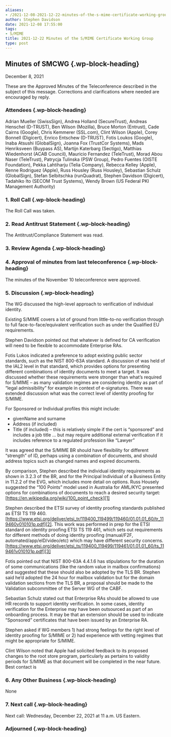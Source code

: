 ```yaml
---
aliases:
- /2021-12-08-2021-12-22-minutes-of-the-s-mime-certificate-working-group/
author: Stephen Davidson
date: 2021-12-08 17:55:00
tags:
- S/MIME
title: 2021-12-22 Minutes of the S/MIME Certificate Working Group
type: post
---
```


## Minutes of SMCWG {.wp-block-heading}

December 8, 2021

These are the Approved Minutes of the Teleconference described in the subject of this message. Corrections and clarifications where needed are encouraged by reply.

### Attendees {.wp-block-heading}

Adrian Mueller (SwissSign), Andrea Holland (SecureTrust), Andreas Henschel (D-TRUST), Ben Wilson (Mozilla), Bruce Morton (Entrust), Cade Cairns (Google), Chris Kemmerer (SSL.com), Clint Wilson (Apple), Corey Bonnell (Digicert), Enrico Entschew (D-TRUST), Fotis Loukos (Google), Inaba Atsushi (GlobalSign), Joanna Fox (TrustCor Systems), Mads Henriksveen (Buypass AS), Martijn Katerbarg (Sectigo), Matthias Wiedenhorst (ACAB Council), Mauricio Fernandez (TeleTrust), Morad Abou Naser (TeleTrust), Patrycja Tulinska (PSW Group), Pedro Fuentes (OISTE Foundation), Pekka Lahtiharju (Telia Company), Rebecca Kelley (Apple), Renne Rodriguez (Apple), Russ Housley (Russ Housley), Sebastian Schulz (GlobalSign), Stefan Selbitschka (runQuadrat), Stephen Davidson (Digicert), Tadahiko Ito (SECOM Trust Systems), Wendy Brown (US Federal PKI Management Authority)

### 1. Roll Call {.wp-block-heading}

The Roll Call was taken.

### 2. Read Antitrust Statement {.wp-block-heading}

The Antitrust/Compliance Statement was read.

### 3. Review Agenda {.wp-block-heading}

### 4. Approval of minutes from last teleconference {.wp-block-heading}

The minutes of the November 10 teleconference were approved.

### 5. Discussion {.wp-block-heading}

The WG discussed the high-level approach to verification of individual identity.

Existing S/MIME covers a lot of ground from little-to-no verification through to full face-to-face/equivalent verification such as under the Qualified EU requirements.

Stephen Davidson pointed out that whatever is defined for CA verification will need to be flexible to accommodate Enterprise RAs.

Fotis Lukos indicated a preference to adopt existing public sector standards, such as the NIST 800-63A standard. A discussion of was held of the IAL2 level in that standard, which provides options for presenting different combinations of identity documents to meet a target. It was discussed whether these requirements were stronger than what’s required for S/MIME – as many validation regimes are considering identity as part of “legal admissibility” for example in context of e-signatures. There was extended discussion what was the correct level of identity proofing for S/MIME.

For Sponsored or Individual profiles this might include:

- givenName and surname
- Address (if included)
- Title (if included) – this is relatively simple if the cert is “sponsored” and includes a job title … but may require additional external verification if it includes reference to a regulated profession like “Lawyer”

It was agreed that the S/MIME BR should have flexibility for different “strength” of ID, perhaps using a combination of documents, and should address topics such as changed names and expired documents.

By comparison, Stephen described the individual identity requirements as shown in 3.2.3 of the BR, and for the Principal Individual of a Business Entity in 11.2.2 of the EVG, which includes more detail on options. Russ Housely suggested the “100 Points” model used in Australia for AML/KYC presented options for combinations of documents to reach a desired security target: [https://en.wikipedia.org/wiki/100_point_check][1]

Stephen described the ETSI survey of identity proofing standards published as ETSI TS 119 460. [https://www.etsi.org/deliver/etsi_tr/119400_119499/119460/01.01.01_60/tr_119460v010101p.pdf][2]. This work was performed in prep for the ETSI standard on identity proofing ETSI TS 119 461, which sets out requirements for different methods of doing identity proofing (manual/F2F, automated/app/eID/video/etc) which may have different security concerns. [https://www.etsi.org/deliver/etsi_ts/119400_119499/119461/01.01.01_60/ts_119461v010101p.pdf][3]

Fotis pointed out that NIST 800-63A 4.4.1.6 has stipulations for the duration of some communications (like the random value in mailbox confirmations) and suggested that these should also be adopted by the TLS BR. Stephen said he’d adopted the 24 hour for mailbox validation but for the domain validation sections from the TLS BR, a proposal should be made to the Validation subcommittee of the Server WG of the CABF.

Sebastian Schulz stated out that Enterprise RAs should be allowed to use HR records to support identity verification. In some cases, identity verification for the Enterprise may have been outsourced as part of an onboarding process. It may be that an extension should be used to indicate “Sponsored” certificates that have been issued by an Enterprise RA.

Stephen asked if WG members 1) had strong feelings for the right level of identity proofing for S/MIME or 2) had experience with vetting regimes that might be appropriate for S/MIME.

Clint Wilson noted that Apple had solicited feedback to its proposed changes to the root store program, particularly as pertains to validity periods for S/MIME as that document will be completed in the near future. Best contact is

### 6. Any Other Business {.wp-block-heading}

None

### 7. Next call {.wp-block-heading}

Next call: Wednesday, December 22, 2021 at 11 a.m. US Eastern.

### Adjourned {.wp-block-heading}

[1]: https://en.wikipedia.org/wiki/100_point_check
[2]: https://www.etsi.org/deliver/etsi_tr/119400_119499/119460/01.01.01_60/tr_119460v010101p.pdf
[3]: https://www.etsi.org/deliver/etsi_ts/119400_119499/119461/01.01.01_60/ts_119461v010101p.pdf